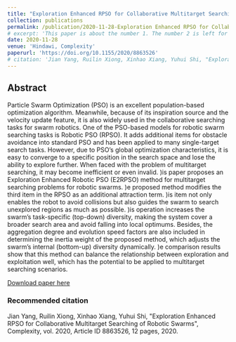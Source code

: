 ```yaml
---
title: "Exploration Enhanced RPSO for Collaborative Multitarget Searching of Robotic Swarms"
collection: publications
permalink: /publication/2020-11-28-Exploration Enhanced RPSO for Collaborative Multitarget Searching of Robotic Swarms
# excerpt: 'This paper is about the number 1. The number 2 is left for future work.'
date: 2020-11-28
venue: 'Hindawi, Complexity'
paperurl: 'https://doi.org/10.1155/2020/8863526'
# citation: 'Jian Yang, Ruilin Xiong, Xinhao Xiang, Yuhui Shi, "Exploration Enhanced RPSO for Collaborative Multitarget Searching of Robotic Swarms", Complexity, vol. 2020, Article ID 8863526, 12 pages, 2020.'
---
```


## Abstract

Particle Swarm Optimization (PSO) is an excellent population-based optimization algorithm. Meanwhile, because of its inspiration source and the velocity update feature, it is also widely used in the collaborative searching tasks for swarm robotics. One of the PSO-based models for robotic swarm searching tasks is Robotic PSO (RPSO). It adds additional items for obstacle avoidance into standard PSO and has been applied to many single-target search tasks. However, due to PSO’s global optimization characteristics, it is easy to converge to a specific position in the search space and lose the ability to explore further. When faced with the problem of multitarget searching, it may become inefficient or even invalid. )is paper proposes an Exploration Enhanced Robotic PSO (E2RPSO) method for multitarget searching problems for robotic swarms. )e proposed method modifies the third item in the RPSO as an additional attraction term. )is item not only enables the robot to avoid collisions but also guides the swarm to search unexplored regions as much as possible. )is operation increases the swarm’s task-specific (top-down) diversity, making the system cover a broader search area and avoid falling into local optimums. Besides, the aggregation degree and evolution speed factors are also included in determining the inertia weight of the proposed method, which adjusts the swarm’s internal (bottom-up) diversity dynamically. )e comparison results show that this method can balance the relationship between exploration and exploitation well, which has the potential to be applied to multitarget searching scenarios.

[Download paper here](https://downloads.hindawi.com/journals/complexity/2020/8863526.pdf)

### Recommended citation
Jian Yang, Ruilin Xiong, Xinhao Xiang, Yuhui Shi, "Exploration Enhanced RPSO for Collaborative Multitarget Searching of Robotic Swarms", Complexity, vol. 2020, Article ID 8863526, 12 pages, 2020.